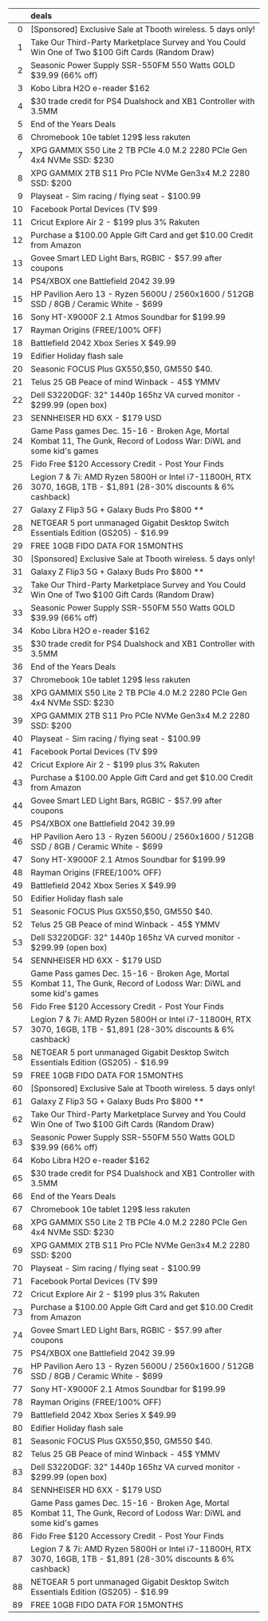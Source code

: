 |    | deals                                                                                                                |
|---:|:---------------------------------------------------------------------------------------------------------------------|
|  0 | [Sponsored] Exclusive Sale at Tbooth wireless. 5 days only!                                                          |
|  1 | Take Our Third-Party Marketplace Survey and You Could Win One of Two $100 Gift Cards (Random Draw)                   |
|  2 | Seasonic Power Supply SSR-550FM 550 Watts GOLD $39.99 (66% off)                                                      |
|  3 | Kobo Libra H2O e-reader $162                                                                                         |
|  4 | $30 trade credit for PS4 Dualshock and XB1 Controller with 3.5MM                                                     |
|  5 | End of the Years Deals                                                                                               |
|  6 | Chromebook 10e tablet 129$ less rakuten                                                                              |
|  7 | XPG GAMMIX S50 Lite 2 TB PCIe 4.0 M.2 2280 PCIe Gen 4x4 NVMe SSD: $230                                               |
|  8 | XPG GAMMIX 2TB S11 Pro PCIe NVMe Gen3x4 M.2 2280 SSD: $200                                                           |
|  9 | Playseat - Sim racing / flying seat - $100.99                                                                        |
| 10 | Facebook Portal Devices (TV $99 | Portal $130 | Go $229 | Portal + $449)                                             |
| 11 | Cricut Explore Air 2 - $199 plus 3% Rakuten                                                                          |
| 12 | Purchase a $100.00 Apple Gift Card and get $10.00 Credit from Amazon                                                 |
| 13 | Govee Smart LED Light Bars, RGBIC - $57.99 after coupons                                                             |
| 14 | PS4/XBOX one Battlefield 2042 39.99                                                                                  |
| 15 | HP Pavilion Aero 13 - Ryzen 5600U / 2560x1600 / 512GB SSD / 8GB / Ceramic White - $699                               |
| 16 | Sony HT-X9000F 2.1 Atmos Soundbar for $199.99                                                                        |
| 17 | Rayman Origins (FREE/100% OFF)                                                                                       |
| 18 | Battlefield 2042 Xbox Series X $49.99                                                                                |
| 19 | Edifier Holiday flash sale                                                                                           |
| 20 | Seasonic FOCUS Plus GX550,$50, GM550 $40.                                                                            |
| 21 | Telus 25 GB Peace of mind Winback - 45$ YMMV                                                                         |
| 22 | Dell S3220DGF: 32" 1440p 165hz VA curved monitor - $299.99 (open box)                                                |
| 23 | SENNHEISER HD 6XX - $179 USD                                                                                         |
| 24 | Game Pass games Dec. 15-16 - Broken Age, Mortal Kombat 11, The Gunk, Record of Lodoss War: DiWL and some kid's games |
| 25 | Fido Free $120 Accessory Credit - Post Your Finds                                                                    |
| 26 | Legion 7 & 7i: AMD Ryzen 5800H or Intel i7-11800H, RTX 3070, 16GB, 1TB - $1,891 (28-30% discounts & 6% cashback)     |
| 27 | Galaxy Z Flip3 5G + Galaxy Buds Pro $800 **                                                                          |
| 28 | NETGEAR 5 port unmanaged Gigabit Desktop Switch Essentials Edition (GS205) - $16.99                                  |
| 29 | FREE 10GB FIDO DATA FOR 15MONTHS                                                                                     |
| 30 | [Sponsored] Exclusive Sale at Tbooth wireless. 5 days only!                                                          |
| 31 | Galaxy Z Flip3 5G + Galaxy Buds Pro $800 **                                                                          |
| 32 | Take Our Third-Party Marketplace Survey and You Could Win One of Two $100 Gift Cards (Random Draw)                   |
| 33 | Seasonic Power Supply SSR-550FM 550 Watts GOLD $39.99 (66% off)                                                      |
| 34 | Kobo Libra H2O e-reader $162                                                                                         |
| 35 | $30 trade credit for PS4 Dualshock and XB1 Controller with 3.5MM                                                     |
| 36 | End of the Years Deals                                                                                               |
| 37 | Chromebook 10e tablet 129$ less rakuten                                                                              |
| 38 | XPG GAMMIX S50 Lite 2 TB PCIe 4.0 M.2 2280 PCIe Gen 4x4 NVMe SSD: $230                                               |
| 39 | XPG GAMMIX 2TB S11 Pro PCIe NVMe Gen3x4 M.2 2280 SSD: $200                                                           |
| 40 | Playseat - Sim racing / flying seat - $100.99                                                                        |
| 41 | Facebook Portal Devices (TV $99 | Portal $130 | Go $229 | Portal + $449)                                             |
| 42 | Cricut Explore Air 2 - $199 plus 3% Rakuten                                                                          |
| 43 | Purchase a $100.00 Apple Gift Card and get $10.00 Credit from Amazon                                                 |
| 44 | Govee Smart LED Light Bars, RGBIC - $57.99 after coupons                                                             |
| 45 | PS4/XBOX one Battlefield 2042 39.99                                                                                  |
| 46 | HP Pavilion Aero 13 - Ryzen 5600U / 2560x1600 / 512GB SSD / 8GB / Ceramic White - $699                               |
| 47 | Sony HT-X9000F 2.1 Atmos Soundbar for $199.99                                                                        |
| 48 | Rayman Origins (FREE/100% OFF)                                                                                       |
| 49 | Battlefield 2042 Xbox Series X $49.99                                                                                |
| 50 | Edifier Holiday flash sale                                                                                           |
| 51 | Seasonic FOCUS Plus GX550,$50, GM550 $40.                                                                            |
| 52 | Telus 25 GB Peace of mind Winback - 45$ YMMV                                                                         |
| 53 | Dell S3220DGF: 32" 1440p 165hz VA curved monitor - $299.99 (open box)                                                |
| 54 | SENNHEISER HD 6XX - $179 USD                                                                                         |
| 55 | Game Pass games Dec. 15-16 - Broken Age, Mortal Kombat 11, The Gunk, Record of Lodoss War: DiWL and some kid's games |
| 56 | Fido Free $120 Accessory Credit - Post Your Finds                                                                    |
| 57 | Legion 7 & 7i: AMD Ryzen 5800H or Intel i7-11800H, RTX 3070, 16GB, 1TB - $1,891 (28-30% discounts & 6% cashback)     |
| 58 | NETGEAR 5 port unmanaged Gigabit Desktop Switch Essentials Edition (GS205) - $16.99                                  |
| 59 | FREE 10GB FIDO DATA FOR 15MONTHS                                                                                     |
| 60 | [Sponsored] Exclusive Sale at Tbooth wireless. 5 days only!                                                          |
| 61 | Galaxy Z Flip3 5G + Galaxy Buds Pro $800 **                                                                          |
| 62 | Take Our Third-Party Marketplace Survey and You Could Win One of Two $100 Gift Cards (Random Draw)                   |
| 63 | Seasonic Power Supply SSR-550FM 550 Watts GOLD $39.99 (66% off)                                                      |
| 64 | Kobo Libra H2O e-reader $162                                                                                         |
| 65 | $30 trade credit for PS4 Dualshock and XB1 Controller with 3.5MM                                                     |
| 66 | End of the Years Deals                                                                                               |
| 67 | Chromebook 10e tablet 129$ less rakuten                                                                              |
| 68 | XPG GAMMIX S50 Lite 2 TB PCIe 4.0 M.2 2280 PCIe Gen 4x4 NVMe SSD: $230                                               |
| 69 | XPG GAMMIX 2TB S11 Pro PCIe NVMe Gen3x4 M.2 2280 SSD: $200                                                           |
| 70 | Playseat - Sim racing / flying seat - $100.99                                                                        |
| 71 | Facebook Portal Devices (TV $99 | Portal $130 | Go $229 | Portal + $449)                                             |
| 72 | Cricut Explore Air 2 - $199 plus 3% Rakuten                                                                          |
| 73 | Purchase a $100.00 Apple Gift Card and get $10.00 Credit from Amazon                                                 |
| 74 | Govee Smart LED Light Bars, RGBIC - $57.99 after coupons                                                             |
| 75 | PS4/XBOX one Battlefield 2042 39.99                                                                                  |
| 76 | HP Pavilion Aero 13 - Ryzen 5600U / 2560x1600 / 512GB SSD / 8GB / Ceramic White - $699                               |
| 77 | Sony HT-X9000F 2.1 Atmos Soundbar for $199.99                                                                        |
| 78 | Rayman Origins (FREE/100% OFF)                                                                                       |
| 79 | Battlefield 2042 Xbox Series X $49.99                                                                                |
| 80 | Edifier Holiday flash sale                                                                                           |
| 81 | Seasonic FOCUS Plus GX550,$50, GM550 $40.                                                                            |
| 82 | Telus 25 GB Peace of mind Winback - 45$ YMMV                                                                         |
| 83 | Dell S3220DGF: 32" 1440p 165hz VA curved monitor - $299.99 (open box)                                                |
| 84 | SENNHEISER HD 6XX - $179 USD                                                                                         |
| 85 | Game Pass games Dec. 15-16 - Broken Age, Mortal Kombat 11, The Gunk, Record of Lodoss War: DiWL and some kid's games |
| 86 | Fido Free $120 Accessory Credit - Post Your Finds                                                                    |
| 87 | Legion 7 & 7i: AMD Ryzen 5800H or Intel i7-11800H, RTX 3070, 16GB, 1TB - $1,891 (28-30% discounts & 6% cashback)     |
| 88 | NETGEAR 5 port unmanaged Gigabit Desktop Switch Essentials Edition (GS205) - $16.99                                  |
| 89 | FREE 10GB FIDO DATA FOR 15MONTHS                                                                                     |